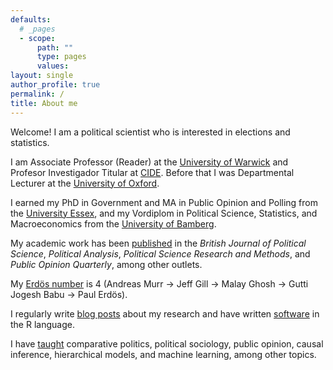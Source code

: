```yaml
---
defaults:
  # _pages
  - scope:
      path: ""
      type: pages
      values:
layout: single
author_profile: true
permalink: /
title: About me
---
```


Welcome!  I am a political scientist who is interested in elections and statistics.

I am Associate Professor (Reader) at the [University of Warwick](https://warwick.ac.uk) and Profesor Investigador Titular at [CIDE](https://www.cide.edu/).  Before that I was Departmental Lecturer at the [University of Oxford](https://www.ox.ac.uk).

I earned my PhD in Government and MA in Public Opinion and Polling from the [University Essex](https://www.essex.ac.uk/), and my Vordiplom in Political Science, Statistics, and Macroeconomics from the [University of Bamberg](https://www.uni-bamberg.de/en/).

My academic work has been [published](/publications/) in the *British Journal of Political Science*, *Political Analysis*, *Political Science Research and Methods*, and *Public Opinion Quarterly*, among other outlets.

My [Erdös number](https://en.wikipedia.org/wiki/Erd%C5%91s_number) is 4 (Andreas Murr &#8594; Jeff Gill &#8594; Malay Ghosh &#8594; Gutti Jogesh Babu &#8594; Paul Erdös).

I regularly write [blog posts](/blogposts/) about my research and have written [software](/software/) in the R language.

I have [taught](/teaching/) comparative politics, political sociology, public opinion, causal inference, hierarchical models, and machine learning, among other topics.







